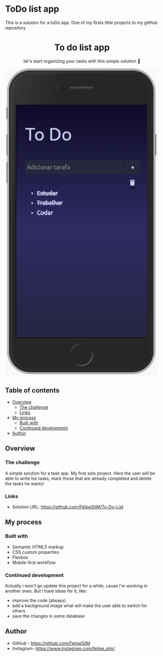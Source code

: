 # ToDo list app  

This is a solution for a toDo app. One of my firsts little projects to my gitHub repository

<h1 align="center"> To do list app </h1>

<p align="center" >let's start organizing your tasks with this simple solution 📝</p>

<p align="center">
  <img src="https://github.com/FelipeSilM/App-To-Do/blob/master/img/screenshot.PNG" width="600px" title="hover text">
</p>

## Table of contents

- [Overview](#overview)
  - [The challenge](#the-challenge)
  - [Links](#links)
- [My process](#my-process)
  - [Built with](#built-with)
  - [Continued development](#continued-development)
- [Author](#author)

## Overview

### The challenge

A simple solution for a task app. My first solo project. Here the user will be able to write his tasks, mark those that are already completed and delete the tasks he wants! 

### Links

- Solution URL: https://github.com/FelipeSilM/To-Do-List

## My process

### Built with

- Semantic HTML5 markup
- CSS custom properties
- Flexbox
- Mobile-first workflow

### Continued development

Actually i won't go update this project for a while, cause i'm working in another ones. But I have ideas for it, like: 

- improve the code (always)
- add a background image what will make the user able to switch for others
- save the changes in some database

## Author

- GitHub - https://github.com/FelipeSilM
- Instagram- https://www.instagram.com/felipe_slm/
